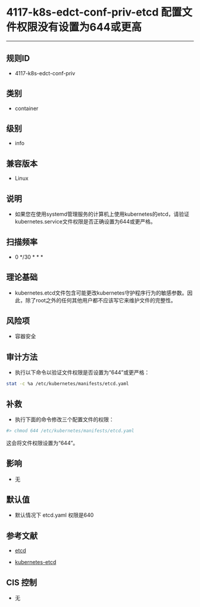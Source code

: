 # 4117-k8s-edct-conf-priv-etcd 配置文件权限没有设置为644或更高
---

## 规则ID

- 4117-k8s-edct-conf-priv


## 类别

- container


## 级别

- info


## 兼容版本


- Linux




## 说明


- 如果您在使用systemd管理服务的计算机上使用kubernetes的etcd，请验证kubernetes.service文件权限是否正确设置为644或更严格。



## 扫描频率
- 0 */30 * * *

## 理论基础


- kubernetes.etcd文件包含可能更改kubernetes守护程序行为的敏感参数。因此，除了root之外的任何其他用户都不应该写它来维护文件的完整性。






## 风险项


- 容器安全



## 审计方法
- 执行以下命令以验证文件权限是否设置为“644”或更严格：

```bash
stat -c %a /etc/kubernetes/manifests/etcd.yaml
```



## 补救
- 执行下面的命令修改三个配置文件的权限：
```bash
#> chmod 644 /etc/kubernetes/manifests/etcd.yaml
```
这会将文件权限设置为“644”。



## 影响


- 无




## 默认值


- 默认情况下 etcd.yaml 权限是640




## 参考文献


- [etcd](https://coreos.com/etcd)



- [kubernetes-etcd](https://kubernetes.io/docs/admin/etcd/)



## CIS 控制


- 无


